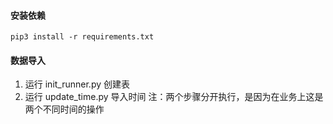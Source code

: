 #### 安装依赖
```
pip3 install -r requirements.txt
```
                    
#### 数据导入
1. 运行 init_runner.py 创建表
2. 运行 update_time.py 导入时间
注：两个步骤分开执行，是因为在业务上这是两个不同时间的操作